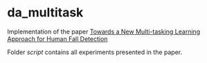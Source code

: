 # da_multitask
Implementation of the paper [Towards a New Multi-tasking Learning Approach for Human Fall Detection](https://doi.org/10.1007/978-3-031-36886-8_5)

Folder _script_ contains all experiments presented in the paper.
